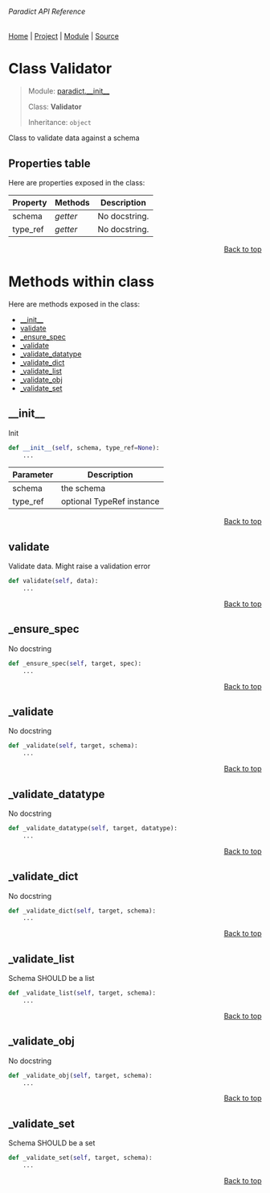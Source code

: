 ###### Paradict API Reference
[Home](/docs/api/README.md) | [Project](/README.md) | [Module](/docs/api/modules/paradict/__init__/README.md) | [Source](/paradict/__init__.py)

# Class Validator
> Module: [paradict.\_\_init\_\_](/docs/api/modules/paradict/__init__/README.md)
>
> Class: **Validator**
>
> Inheritance: `object`

Class to validate data against a schema

## Properties table
Here are properties exposed in the class:

| Property | Methods | Description |
| --- | --- | --- |
| schema | _getter_ | No docstring. |
| type\_ref | _getter_ | No docstring. |

<p align="right"><a href="#paradict-api-reference">Back to top</a></p>

# Methods within class
Here are methods exposed in the class:
- [\_\_init\_\_](#__init__)
- [validate](#validate)
- [\_ensure\_spec](#_ensure_spec)
- [\_validate](#_validate)
- [\_validate\_datatype](#_validate_datatype)
- [\_validate\_dict](#_validate_dict)
- [\_validate\_list](#_validate_list)
- [\_validate\_obj](#_validate_obj)
- [\_validate\_set](#_validate_set)

## \_\_init\_\_
Init

```python
def __init__(self, schema, type_ref=None):
    ...
```

| Parameter | Description |
| --- | --- |
| schema | the schema |
| type\_ref | optional TypeRef instance |

<p align="right"><a href="#paradict-api-reference">Back to top</a></p>

## validate
Validate data. Might raise a validation error

```python
def validate(self, data):
    ...
```

<p align="right"><a href="#paradict-api-reference">Back to top</a></p>

## \_ensure\_spec
No docstring

```python
def _ensure_spec(self, target, spec):
    ...
```

<p align="right"><a href="#paradict-api-reference">Back to top</a></p>

## \_validate
No docstring

```python
def _validate(self, target, schema):
    ...
```

<p align="right"><a href="#paradict-api-reference">Back to top</a></p>

## \_validate\_datatype
No docstring

```python
def _validate_datatype(self, target, datatype):
    ...
```

<p align="right"><a href="#paradict-api-reference">Back to top</a></p>

## \_validate\_dict
No docstring

```python
def _validate_dict(self, target, schema):
    ...
```

<p align="right"><a href="#paradict-api-reference">Back to top</a></p>

## \_validate\_list
Schema SHOULD be a list

```python
def _validate_list(self, target, schema):
    ...
```

<p align="right"><a href="#paradict-api-reference">Back to top</a></p>

## \_validate\_obj
No docstring

```python
def _validate_obj(self, target, schema):
    ...
```

<p align="right"><a href="#paradict-api-reference">Back to top</a></p>

## \_validate\_set
Schema SHOULD be a set

```python
def _validate_set(self, target, schema):
    ...
```

<p align="right"><a href="#paradict-api-reference">Back to top</a></p>

